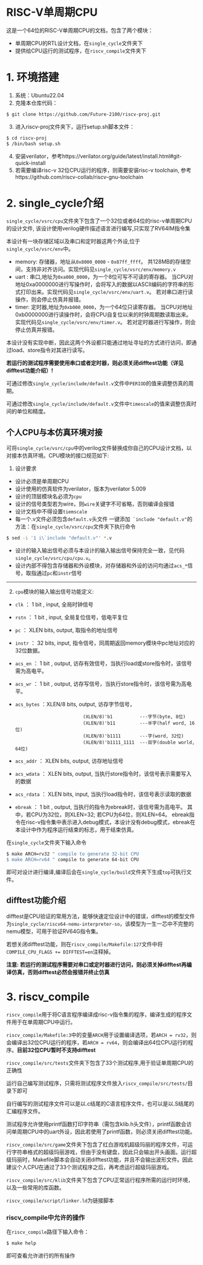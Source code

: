 RISC-V单周期CPU
===============
这是一个64位的RISC-V单周期CPU的文档，包含了两个模块：
* 单周期CPU的RTL设计文档，在``single_cycle``文件夹下
* 提供给CPU运行的测试程序，在``riscv_compile``文件夹下


# 1. 环境搭建
1. 系统：Ubuntu22.04
2. 克隆本仓库代码：
```bash
$ git clone https://github.com/Future-2100/riscv-proj.git
```
3. 进入riscv-proj文件夹下，运行setup.sh脚本文件：
```bash
$ cd riscv-proj
$ /bin/bash setup.sh
```
4. 安装verilator，参考https://verilator.org/guide/latest/install.html#git-quick-install
5. 若需要编译risc-v 32位CPU运行的程序，则需要安装risc-v toolchain, 参考https://github.com/riscv-collab/riscv-gnu-toolchain


# 2. single\_cycle介绍
``single_cycle/vsrc/cpu``文件夹下包含了一个32位或者64位的risc-v单周期CPU的设计文件,
该设计使用verilog硬件描述语言进行编写,只实现了RV64IM指令集

本设计有一块存储区域以及串口和定时器这两个外设,位于``single_cycle/vsrc/env``中。
* memory: 存储器，地址从``0x8000_0000`` - ``0x87ff_ffff``。
共128MB的存储空间，支持非对齐访问。实现代码见``single_cycle/vsrc/env/memory.v``
* uart : 串口,地址为``0xa000_0000``，为一个8位可写不可读的寄存器。
当CPU对地址0xa0000000进行写操作时，会将写入的数据以ASCII编码的字符串的形式打印出来。实现代码见``single_cycle/vsrc/env/uart.v``。
若对串口进行读操作，则会停止仿真并报错。
* timer: 定时器,地址为``0xb000_0000``，为一个64位只读寄存器。
当CPU对地址0xb0000000进行读操作时，会将CPU自复位以来的时钟周期数读取出来。实现代码见``single_cycle/vsrc/env/timer.v``。
若对定时器进行写操作，则会停止仿真并报错。

本设计没有实现中断，因此这两个外设都只能通过地址寻址的方式进行访问，即通过load、store指令对其进行读写。

**若运行的测试程序需要使用串口或者定时器，则必须关闭difftest功能（详见difftest功能介绍）!**

可通过修改``single_cycle/include/default.v``文件中``PERIOD``的值来调整仿真的周期。

可通过修改``single_cycle/include/default.v``文件中``timescale``的值来调整仿真时间的单位和精度。



## 个人CPU与本仿真环境对接
可将``single_cycle/vsrc/cpu``中的verilog文件替换成你自己的CPU设计文档，以对接本仿真环境。CPU模块的接口规范如下: 

1. 设计要求
  * 设计必须是单周期CPU
  * 设计使用的仿真软件为verilator，版本为verilator 5.009
  * 设计的顶层模块名必须为``cpu``
  * 设计的信号类型若为wire，则``wire``关键字不可省略，否则编译会报错
  * 设计文档中不得设置``tiemscale``
  * 每一个.v文件必须包含``default.v``头文件
  一键添加`` `include "default.v"``的方法：在``single_cycle/vsrc/cpu``文件夹下执行命令
  ```bash
  $ sed -i '1 i\`include "default.v"' *.v
  ```
  * 设计的输入输出信号必须与本设计的输入输出信号保持完全一致，见代码``single_cycle/vsrc/cpu/cpu.v``。
  * 设计内部不得包含存储器和外设模块，对存储器和外设的访问均通过``acs_*``信号，取指通过``pc``和``instr``信号
---
2. `cpu`模块的输入输出信号功能定义:
  * ``clk``       ：     1 bit ,  input, 全局时钟信号
  * ``rstn``      ：     1 bit ,  input, 全局复位信号，低电平复位
  * ``pc``        ：  XLEN bits, output, 取指令的地址信号
  * ``instr``     ：    32 bits,  input, 指令信号，同周期返回memory模块中pc地址对应的32位数据。
  * ``acs_en``    ：     1 bit , output, 访存有效信号，当执行load或store指令时，该信号需为高电平。
  * ``acs_wr``    ：     1 bit , output, 访存写信号，当执行store指令时，该信号需为高电平。
  * ``acs_bytes`` ：XLEN/8 bits, output, 访存字节信号，

                                 (XLEN/8)'b1          ---字节(byte, 8位)
                                 (XLEN/8)'b11         ---半字(half word, 16位)
                                 (XLEN/8)'b1111       ---字(word, 32位)
                                 (XLEN/8)'b1111_1111  ---双字(double world, 64位)
  * ``acs_addr``  ：  XLEN bits, output, 访存地址信号
  * ``acs_wdata`` ：  XLEN bits, output, 当执行store指令时，该信号表示需要写入的数据
  * ``acs_rdata`` ：  XLEN bits,  input, 当执行load指令时，该信号表示读取的数据
  * ``ebreak``    ：     1 bit , output, 当执行的指令为ebreak时，该信号需为高电平。
其中，若CPU为32位，则XLEN=32; 若CPU为64位，则XLEN=64。
ebreak指令在risc-v指令集中表示进入debug模式，本设计没有debug模式，ebreak在本设计中作为程序运行结束的标志，用于结束仿真。


在``single_cycle``文件夹下输入命令
```bash
$ make ARCH=rv32 " compile to generate 32-bit CPU
$ make ARCH=rv64 " compile to generate 64-bit CPU
```
即可对设计进行编译,编译后会在``single_cycle/build``文件夹下生成``top``可执行文件。


## difftest功能介绍
difftest是CPU验证的常用方法，能够快速定位设计中的错误，difftest的模型文件为``single_cycle/riscv64-nemu-interpreter-so``，该模型为一生一芯中不完整的nemu模型，可用于验证RV64G指令集。

若想关闭difftest功能，则在``riscv_compile/Makefile:127``文件中将``COMPILE_CPU_FLAGS += DIFFTEST=en``注释掉。

**注意: 若运行的测试程序需要对串口或定时器进行访问，则必须关掉difftest再编译仿真，否则difftest必然会报错并终止仿真**


# 3. riscv\_compile
``riscv_compile``用于将C语言程序编译成risc-v指令集的程序，编译生成的程序文件用于在单周期CPU中运行。

``riscv_compile/Makefile:3``中的变量``ARCH``用于设置编译选项，若``ARCH = rv32``，则会编译出32位CPU运行的程序，若``ARCH = rv64``，则会编译出64位CPU运行的程序。**目前32位CPU暂时不支持difftest**

``riscv_compile/src/tests``文件夹下包含了33个测试程序,用于验证单周期CPU的正确性

运行自己编写测试程序，只需将测试程序文件放入``riscv_compile/src/tests/``目录下即可

自行编写的测试程序文件可以是以.c结尾的C语言程序文件，也可以是以.S结尾的汇编程序文件。

测试程序允许使用printf函数打印字符串（需包含klib.h头文件），printf函数会访问单周期CPU中的uart外设，因此若使用了printf函数，则必须关闭difftest功能。

``riscv_compile/src/game``文件夹下包含了红白游戏机超级玛丽的程序文件，可运行字符串格式的超级玛丽游戏，但由于没有键盘，因此只会输出开头画面。运行超级玛丽时，Makefile脚本会自动关闭difftest功能，并且不会输出波形文件。因此建议个人CPU在通过了33个测试程序之后，再考虑运行超级玛丽游戏。

``riscv_compile/src/klib``文件夹下包含了CPU正常运行程序所需的运行时环境，以及一些常用的库函数。

``riscv_compile/script/linker.ld``为链接脚本

### riscv\_compile中允许的操作
在``riscv_compile``路径下输入命令：
```bash
$ make help
```
即可查看允许进行的所有操作

